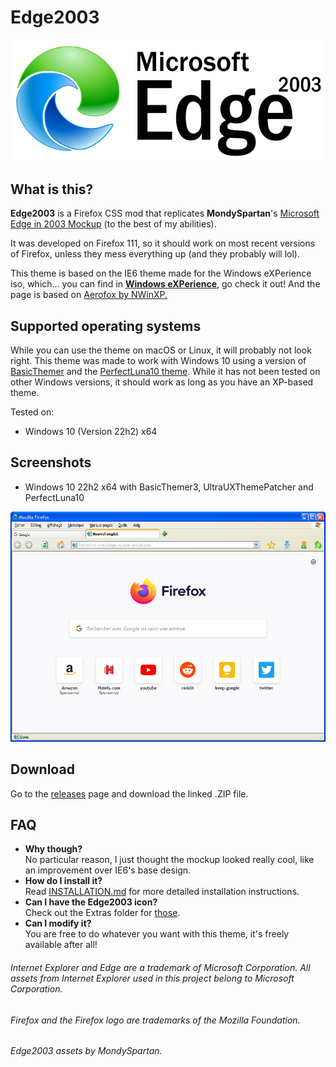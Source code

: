 # Edge2003
![Edge2003 Logo](https://raw.githubusercontent.com/SoniKast/Edge2003/main/images/edgelogo.png)

## What is this?
**Edge2003** is a Firefox CSS mod that replicates **MondySpartan**'s [Microsoft Edge in 2003 Mockup](https://www.reddit.com/r/Windows_Redesign/comments/11mj5zr/microsoft_edge_in_2003_made_before_that_edge_from/) (to the best of my abilities).

It was developed on Firefox 111, so it should work on most recent versions of Firefox, unless they mess everything up (and they probably will lol).

This theme is based on the IE6 theme made for the Windows eXPerience iso, which... you can find in [**Windows eXPerience**](https://archive.org/details/windows-experience-freestyle/), go check it out! And the page is based on [Aerofox by NWinXP.](https://github.com/NWinXP/Aerofox)

## Supported operating systems
While you can use the theme on macOS or Linux, it will probably not look right. This theme was made to work with Windows 10 using a version of [BasicThemer](https://github.com/arukateru/BasicThemer5) and the [PerfectLuna10 theme](https://winclassic.boards.net/thread/1528/noir10-perfectluna10). While it has not been tested on other Windows versions, it should work as long as you have an XP-based theme.

Tested on:
- Windows 10 (Version 22h2) x64 

## Screenshots
- Windows 10 22h2 x64 with BasicThemer3, UltraUXThemePatcher and PerfectLuna10

![Edge2003 Window](https://raw.githubusercontent.com/SoniKast/Edge2003/main/images/example.png)

## Download
Go to the [releases](https://github.com/SoniKast/Edge2003/releases "releases") page and download the linked .ZIP file.

## FAQ
- **Why though?**  
No particular reason, I just thought the mockup looked really cool, like an improvement over IE6's base design.
- **How do I install it?**  
Read [INSTALLATION.md](https://github.com/SoniKast/Edge2003/blob/main/INSTALLATION.md "INSTALLATION.md") for more detailed installation instructions.
- **Can I have the Edge2003 icon?**  
Check out the Extras folder for [those](https://github.com/SoniKast/Edge2003/tree/main/Extras).  
- **Can I modify it?**  
You are free to do whatever you want with this theme, it's freely available after all!

###### Internet Explorer and Edge are a trademark of Microsoft Corporation. All assets from Internet Explorer used in this project belong to Microsoft Corporation.    
###### Firefox and the Firefox logo are trademarks of the Mozilla Foundation.
###### Edge2003 assets by MondySpartan.
